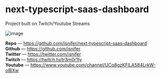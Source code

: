 # next-typescript-saas-dashboard
Project built on Twitch/Youtube Streams

![image](https://i.imgur.com/rXxEsp8.png)

**Repo** — https://github.com/isnifer/next-typescript-saas-dashboard  
**Github** — https://github.com/isnifer  
**Twitter** — https://twitter.com/isnifer  
**Twitch** — https://twitch.tv/tr3m0r1ty  
**Youtube** — https://www.youtube.com/channel/UCq8gzKFlLA584LrkW-olBXw  
